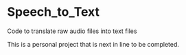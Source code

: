 # Speech_to_Text
Code to translate raw audio files into text files

This is a personal project that is next in line to be completed.
